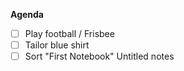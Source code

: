 **Agenda**

- [ ] Play football / Frisbee
- [ ] Tailor blue shirt
- [ ] Sort "First Notebook" Untitled notes
